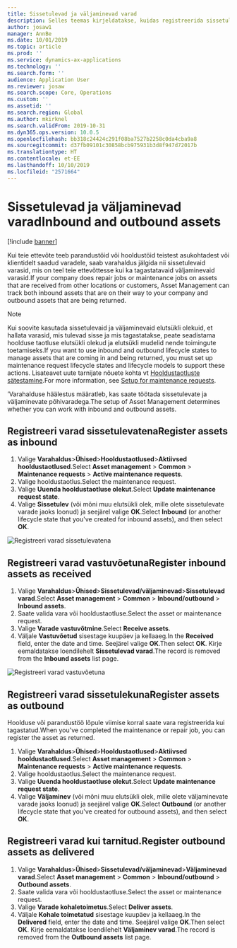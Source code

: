```yaml
---
title: Sissetulevad ja väljaminevad varad
description: Selles teemas kirjeldatakse, kuidas registreerida sissetulevad ja väljaminevad varad varahalduses.
author: josaw1
manager: AnnBe
ms.date: 10/01/2019
ms.topic: article
ms.prod: ''
ms.service: dynamics-ax-applications
ms.technology: ''
ms.search.form: ''
audience: Application User
ms.reviewer: josaw
ms.search.scope: Core, Operations
ms.custom: ''
ms.assetid: ''
ms.search.region: Global
ms.author: mkirknel
ms.search.validFrom: 2019-10-31
ms.dyn365.ops.version: 10.0.5
ms.openlocfilehash: bb318c24424c291f08ba7527b2258c0da4cba9a8
ms.sourcegitcommit: d37fb09101c30858bcb975931b3d8f947d72017b
ms.translationtype: HT
ms.contentlocale: et-EE
ms.lasthandoff: 10/10/2019
ms.locfileid: "2571664"
---
```

# <a name="inbound-and-outbound-assets"></a><span data-ttu-id="8a623-103">Sissetulevad ja väljaminevad varad</span><span class="sxs-lookup"><span data-stu-id="8a623-103">Inbound and outbound assets</span></span>

[!include [banner](../../includes/banner.md)]

 

<span data-ttu-id="8a623-104">Kui teie ettevõte teeb parandustöid või hooldustöid teistest asukohtadest või klientidelt saadud varadele, saab varahaldus jälgida nii sissetulevaid varasid, mis on teel teie ettevõttesse kui ka tagastatavaid väljaminevaid varasid.</span><span class="sxs-lookup"><span data-stu-id="8a623-104">If your company does repair jobs or maintenance jobs on assets that are received from other locations or customers, Asset Management can track both inbound assets that are on their way to your company and outbound assets that are being returned.</span></span>

> [!NOTE]
> <span data-ttu-id="8a623-105">Kui soovite kasutada sissetulevaid ja väljaminevaid elutsükli olekuid, et hallata varasid, mis tulevad sisse ja mis tagastatakse, peate seadistama hoolduse taotluse elutsükli olekud ja elutsükli mudelid nende toimingute toetamiseks.</span><span class="sxs-lookup"><span data-stu-id="8a623-105">If you want to use inbound and outbound lifecycle states to manage assets that are coming in and being returned, you must set up maintenance request lifecycle states and lifecycle models to support these actions.</span></span> <span data-ttu-id="8a623-106">Lisateavet uute tarnijate nõuete kohta vt [Hooldustaotluste sätestamine](../setup-for-maintenance-requests/requests.md).</span><span class="sxs-lookup"><span data-stu-id="8a623-106">For more information, see [Setup for maintenance requests](../setup-for-maintenance-requests/requests.md).</span></span>

<span data-ttu-id="8a623-107">’Varahalduse häälestus määratleb, kas saate töötada sissetulevate ja väljaminevate põhivaradega.</span><span class="sxs-lookup"><span data-stu-id="8a623-107">The setup of Asset Management determines whether you can work with inbound and outbound assets.</span></span>

## <a name="register-assets-as-inbound"></a><span data-ttu-id="8a623-108">Registreeri varad sissetulevatena</span><span class="sxs-lookup"><span data-stu-id="8a623-108">Register assets as inbound</span></span>

1. <span data-ttu-id="8a623-109">Valige **Varahaldus**\>**Ühised**\>**Hooldustaotlused**\>**Aktiivsed hooldustaotlused**.</span><span class="sxs-lookup"><span data-stu-id="8a623-109">Select **Asset management** \> **Common** \> **Maintenance requests** \> **Active maintenance requests**.</span></span>
2. <span data-ttu-id="8a623-110">Valige hooldustaotlus.</span><span class="sxs-lookup"><span data-stu-id="8a623-110">Select the maintenance request.</span></span>
3. <span data-ttu-id="8a623-111">Valige **Uuenda hooldustaotluse olekut**.</span><span class="sxs-lookup"><span data-stu-id="8a623-111">Select **Update maintenance request state**.</span></span>
4. <span data-ttu-id="8a623-112">Valige **Sissetulev** (või mõni muu elutsükli olek, mille olete sissetulevate varade jaoks loonud) ja seejärel valige **OK**.</span><span class="sxs-lookup"><span data-stu-id="8a623-112">Select **Inbound** (or another lifecycle state that you've created for inbound assets), and then select **OK**.</span></span>

![Registreeri varad sissetulevatena](media/07-manage-maintenance-requests.png)

## <a name="register-inbound-assets-as-received"></a><span data-ttu-id="8a623-114">Registreeri varad vastuvõetuna</span><span class="sxs-lookup"><span data-stu-id="8a623-114">Register inbound assets as received</span></span>

1. <span data-ttu-id="8a623-115">Valige **Varahaldus**\>**Ühised**\>**Sissetulevad/väljaminevad**\>**Sissetulevad varad**.</span><span class="sxs-lookup"><span data-stu-id="8a623-115">Select **Asset management** \> **Common** \> **Inbound/outbound** \> **Inbound assets**.</span></span>
2. <span data-ttu-id="8a623-116">Saate valida vara või hooldustaotluse.</span><span class="sxs-lookup"><span data-stu-id="8a623-116">Select the asset or maintenance request.</span></span>
3. <span data-ttu-id="8a623-117">Valige **Varade vastuvõtmine**.</span><span class="sxs-lookup"><span data-stu-id="8a623-117">Select **Receive assets**.</span></span>
4. <span data-ttu-id="8a623-118">Väljale **Vastuvõetud** sisestage kuupäev ja kellaaeg.</span><span class="sxs-lookup"><span data-stu-id="8a623-118">In the **Received** field, enter the date and time.</span></span> <span data-ttu-id="8a623-119">Seejärel valige **OK**.</span><span class="sxs-lookup"><span data-stu-id="8a623-119">Then select **OK**.</span></span> <span data-ttu-id="8a623-120">Kirje eemaldatakse loendilehelt **Sissetulevad varad**.</span><span class="sxs-lookup"><span data-stu-id="8a623-120">The record is removed from the **Inbound assets** list page.</span></span>

![Registreeri varad vastuvõetuna](media/08-manage-maintenance-requests.png)

## <a name="register-assets-as-outbound"></a><span data-ttu-id="8a623-122">Registreeri varad sissetulekuna</span><span class="sxs-lookup"><span data-stu-id="8a623-122">Register assets as outbound</span></span>

<span data-ttu-id="8a623-123">Hoolduse või parandustöö lõpule viimise korral saate vara registreerida kui tagastatud.</span><span class="sxs-lookup"><span data-stu-id="8a623-123">When you've completed the maintenance or repair job, you can register the asset as returned.</span></span>

1. <span data-ttu-id="8a623-124">Valige **Varahaldus**\>**Ühised**\>**Hooldustaotlused**\>**Aktiivsed hooldustaotlused**.</span><span class="sxs-lookup"><span data-stu-id="8a623-124">Select **Asset management** \> **Common** \> **Maintenance requests** \> **Active maintenance requests**.</span></span>
2. <span data-ttu-id="8a623-125">Valige hooldustaotlus.</span><span class="sxs-lookup"><span data-stu-id="8a623-125">Select the maintenance request.</span></span>
3. <span data-ttu-id="8a623-126">Valige **Uuenda hooldustaotluse olekut**.</span><span class="sxs-lookup"><span data-stu-id="8a623-126">Select **Update maintenance request state**.</span></span>
4. <span data-ttu-id="8a623-127">Valige **Väljaminev** (või mõni muu elutsükli olek, mille olete väljaminevate varade jaoks loonud) ja seejärel valige **OK**.</span><span class="sxs-lookup"><span data-stu-id="8a623-127">Select **Outbound** (or another lifecycle state that you've created for outbound assets), and then select **OK**.</span></span>

## <a name="register-outbound-assets-as-delivered"></a><span data-ttu-id="8a623-128">Registreeri varad kui tarnitud.</span><span class="sxs-lookup"><span data-stu-id="8a623-128">Register outbound assets as delivered</span></span>

1. <span data-ttu-id="8a623-129">Valige **Varahaldus**\>**Ühised**\>**Sissetulevad/väljaminevad**\>**Väljaminevad varad**.</span><span class="sxs-lookup"><span data-stu-id="8a623-129">Select **Asset management** \> **Common** \> **Inbound/outbound** \> **Outbound assets**.</span></span>
2. <span data-ttu-id="8a623-130">Saate valida vara või hooldustaotluse.</span><span class="sxs-lookup"><span data-stu-id="8a623-130">Select the asset or maintenance request.</span></span>
3. <span data-ttu-id="8a623-131">Valige **Varade kohaletoimetus**.</span><span class="sxs-lookup"><span data-stu-id="8a623-131">Select **Deliver assets**.</span></span>
4. <span data-ttu-id="8a623-132">Väljale **Kohale toimetatud** sisestage kuupäev ja kellaaeg.</span><span class="sxs-lookup"><span data-stu-id="8a623-132">In the **Delivered** field, enter the date and time.</span></span> <span data-ttu-id="8a623-133">Seejärel valige **OK**.</span><span class="sxs-lookup"><span data-stu-id="8a623-133">Then select **OK**.</span></span> <span data-ttu-id="8a623-134">Kirje eemaldatakse loendilehelt **Väljaminev varad**.</span><span class="sxs-lookup"><span data-stu-id="8a623-134">The record is removed from the **Outbound assets** list page.</span></span>
